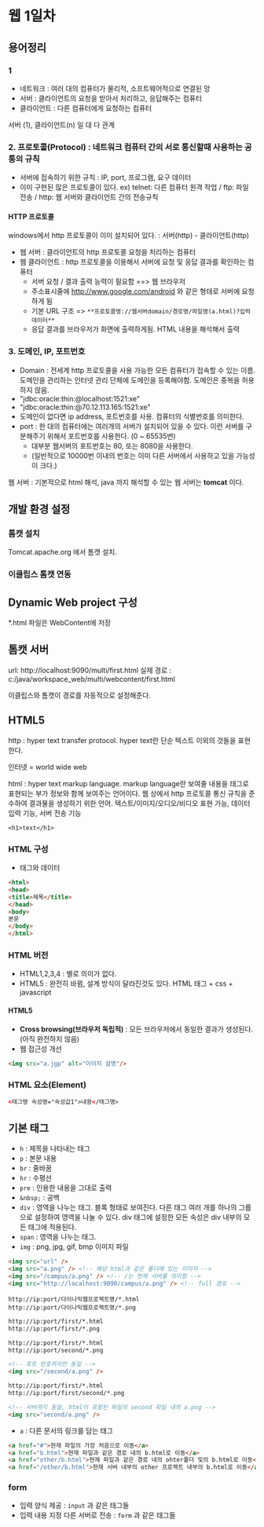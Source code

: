 # 웹 1일차

## 용어정리

### 1

- 네트워크 : 여러 대의 컴퓨터가 물리적, 소프트웨어적으로 연결된 망
- 서버 : 클라이언트의 요청을 받아서 처리하고, 응답해주는 컴퓨터
- 클라이언트 : 다른 컴퓨터에게 요청하는 컴퓨터

서버 (1), 클라이언트(n) 일 대 다 관계

### 2. 프로토콜(Protocol) : 네트워크 컴퓨터 간의 서로 통신할때 사용하는 공통의 규칙

- 서버에 접속하기 위한 규칙 : IP, port, 프로그램, 요구 데이터
- 이미 구현된 많은 프로토콜이 있다. ex) telnet: 다른 컴퓨터 원격 작업 / ftp: 파일 전송 / http: 웹 서버와 클라이언트 간의 전송규칙

#### HTTP 프로토콜

windows에서 http 프로토콜이 이미 설치되어 있다. : 서버(http) - 클라이언트(http)

- 웹 서버 : 클라이언트의 http 프로토콜 요청을 처리하는 컴퓨터
- 웹 클라이언트 : http 프로토콜을 이용해서 서버에 요청 및 응답 결과를 확인하는 컴퓨터
  - 서버 요청 / 결과 출력 능력이 필요함 ==> 웹 브라우저
  - 주소표시줄에 http://www.google.com/android 와 같은 형태로 서버에 요청하게 됨
  - 기본 URL 구조 => `**프로토콜명://웹서버domain/경로명/파일명(a.html)?입력데이터**`
  - 응답 결과를 브라우저가 화면에 출력하게됨. HTML 내용을 해석해서 출력

### 3. 도메인, IP, 포트번호

- Domain : 전세계 http 프로토콜을 사용 가능한 모든 컴퓨터가 접속할 수 있는 이름. 도메인을 관리하는 인터넷 관리 단체에 도메인을 등록해야함. 도메인은 중복을 허용하지 않음.
- "jdbc:oracle:thin:@localhost:1521:xe"
- "jdbc:oracle:thin:@70.12.113.165:1521:xe"
- 도메인이 없다면 ip address, 포트번호를 사용. 컴퓨터의 식별번호를 의미한다.
- port : 한 대의 컴퓨터에는 여러개의 서버가 설치되어 있을 수 있다. 이런 서버를 구분해주기 위해서 포트번호를 사용한다. (0 ~ 65535번)
  - 대부분 웹서버의 포트번호는 80, 또는 8080을 사용한다.
  - (일반적으로 10000번 이내의 번호는 이미 다른 서버에서 사용하고 있을 가능성이 크다.)

웹 서버 : 기본적으로 html 해석, java 까지 해석할 수 있는 웹 서버는 **tomcat** 이다.

## 개발 환경 설정

### 톰캣 설치

Tomcat.apache.org 에서 톰캣 설치.

### 이클립스 톰캣 연동

## Dynamic Web project 구성

*.html 파일은 WebContent에 저장

## 톰캣 서버

url: http://localhost:9090/multi/first.html
실제 경로 : c:/java/workspace_web/multi/webcontent/first.html

이클립스와 톰캣이 경로를 자동적으로 설정해준다.

## HTML5

http : hyper text transfer protocol. hyper text란 단순 텍스트 이외의 것들을 표현한다.

인터넷 = world wide web

html : hyper text markup language. markup language란 보여줄 내용을 태그로 표현되는 부가 정보와 함께 보여주는 언어이다. 웹 상에서 http 프로토콜 통신 규칙을 준수하여 결과물을 생성하기 위한 언어. 텍스트/이미지/오디오/비디오 표현 가능, 데이터 입력 기능, 서버 전송 기능

`<h1>text</h1>`

### HTML 구성

- 태그와 데이터

```html
<html>
<head>
<title>제목</title>
</head>
<body>
본문
</body>
</html>
```

### HTML 버전

- HTML1,2,3,4 : 별로 의미가 없다.
- HTML5 : 완전히 바뀜, 설계 방식이 달라진것도 있다. HTML 태그 + css + javascript

#### HTML5

- **Cross browsing(브라우저 독립적)** : 모든 브라우저에서 동일한 결과가 생성된다.(아직 완전하지 않음)
- 웹 접근성 개선

```html
<img src="a.jgp" alt="이미지 설명"/>
```

### HTML 요소(Element)

```html
<태그명 속성명="속성값1">내용</태그명>
```

## 기본 태그

- `h` : 제목을 나타내는 태그
- `p` : 본문 내용
- `br` : 줄바꿈
- `hr` : 수평선
- `pre` : 인용한 내용을 그대로 출력
- `&nbsp;` : 공백
- `div` : 영역을 나누는 태그. 블록 형태로 보여진다. 다른 태그 여러 개를 하나의 그룹으로 설정하여 영역을 나눌 수 있다. div 태그에 설정한 모든 속성은 div 내부의 모든 태그에 적용된다.
- `span` : 영역을 나누는 태그.
- `img` : png, jpg, gif, bmp 이미지 파일

```html
<img src="url" />
<img src="a.png" /> <!-- 해당 html과 같은 폴더에 있는 이미지 -->
<img src="/campus/a.png" /> <!-- /는 현재 서버를 의미함 -->
<img src="http://localhost:9090/campus/a.png" /> <!-- full 경로 -->
```

```
http://ip:port/다이나믹웹프로젝트명/*.html
http://ip:port/다이나믹웹프로젝트명/*.png
```

```html
http://ip:port/first/*.html
http://ip:port/first/*.png

http://ip:port/first/*.html
http://ip:port/second/*.png

<!-- 포트 번호까지만 동일 -->
<img src="/second/a.png" />  

http://ip:port/first/*.html
http://ip:port/first/second/*.png

<!-- 서버까지 동일, html이 포함된 파일의 second 파일 내의 a.png -->
<img src="second/a.png" />
```

- `a` : 다른 문서의 링크를 담는 태그

```html
<a href="#">현재 파일의 가장 처음으로 이동</a>
<a href="b.html">현재 파일과 같은 경로 내의 b.html로 이동</a>
<a href="other/b.html">현재 파일과 같은 경로 내의 ohter폴더 및의 b.html로 이동</a>
<a href="/other/b.html">현재 서버 내부의 other 프로젝트 내부의 b.html로 이동</a>
```

### form

- 입력 양식 제공 : `input` 과 같은 태그들
- 입력 내용 지정 다른 서버로 전송 : `form` 과 같은 태그들